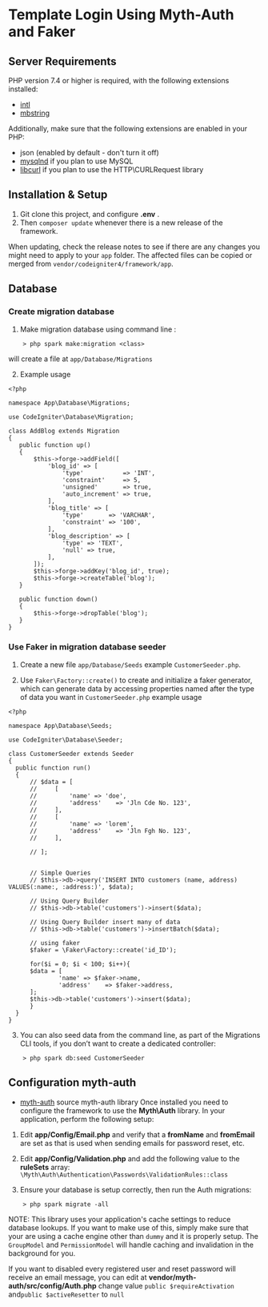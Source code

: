 # Template Login Using Myth-Auth and Faker

## Server Requirements

PHP version 7.4 or higher is required, with the following extensions installed:

- [intl](http://php.net/manual/en/intl.requirements.php)
- [mbstring](http://php.net/manual/en/mbstring.installation.php)

Additionally, make sure that the following extensions are enabled in your PHP:

- json (enabled by default - don't turn it off)
- [mysqlnd](http://php.net/manual/en/mysqlnd.install.php) if you plan to use MySQL
- [libcurl](http://php.net/manual/en/curl.requirements.php) if you plan to use the HTTP\CURLRequest library

## Installation & Setup

1. Git clone this project, and configure **.env** .
2. Then `composer update` whenever there is a new release of the framework.

When updating, check the release notes to see if there are any changes you might need to apply to your `app` folder. The affected files can be copied or merged from `vendor/codeigniter4/framework/app`.

## Database 
### Create migration database 
1. Make migration database using command line :
```shell
    > php spark make:migration <class>
```
will create a file at `app/Database/Migrations`

2. Example usage
 ```
 <?php

namespace App\Database\Migrations;

use CodeIgniter\Database\Migration;

class AddBlog extends Migration
{
    public function up()
    {
        $this->forge->addField([
            'blog_id' => [
                'type'           => 'INT',
                'constraint'     => 5,
                'unsigned'       => true,
                'auto_increment' => true,
            ],
            'blog_title' => [
                'type'       => 'VARCHAR',
                'constraint' => '100',
            ],
            'blog_description' => [
                'type' => 'TEXT',
                'null' => true,
            ],
        ]);
        $this->forge->addKey('blog_id', true);
        $this->forge->createTable('blog');
    }

    public function down()
    {
        $this->forge->dropTable('blog');
    }
}
  ```

  ### Use Faker in migration database seeder
  1. Create a new file  `app/Database/Seeds` example `CustomerSeeder.php`.

  2. Use `Faker\Factory::create()` to create and initialize a faker generator, which can generate data by accessing properties named after the type of data you want in `CustomerSeeder.php` example usage 
  ```
<?php

namespace App\Database\Seeds;

use CodeIgniter\Database\Seeder;

class CustomerSeeder extends Seeder
{
    public function run()
    {
        // $data = [
        //     [
        //         'name' => 'doe',
        //         'address'    => 'Jln Cde No. 123',
        //     ],
        //     [
        //         'name' => 'lorem',
        //         'address'    => 'Jln Fgh No. 123',
        //     ],
          
        // ];


        // Simple Queries
        // $this->db->query('INSERT INTO customers (name, address) VALUES(:name:, :address:)', $data);

        // Using Query Builder
        // $this->db->table('customers')->insert($data);
        
        // Using Query Builder insert many of data
        // $this->db->table('customers')->insertBatch($data);

        // using faker
        $faker = \Faker\Factory::create('id_ID');

        for($i = 0; $i < 100; $i++){     
        $data = [
                'name' => $faker->name,
                'address'    => $faker->address,          
        ];
        $this->db->table('customers')->insert($data);
        }
    } 
}
  ```

  3. You can also seed data from the command line, as part of the Migrations CLI tools, if you don’t want to create a dedicated controller:
```shell
    > php spark db:seed CustomerSeeder
```


## Configuration myth-auth

- [myth-auth](https://github.com/lonnieezell/myth-auth) source myth-auth library
Once installed you need to configure the framework to use the **Myth\Auth** library.
In your application, perform the following setup: 

1. Edit **app/Config/Email.php** and verify that a **fromName** and **fromEmail** are set 
    as that is used when sending emails for password reset, etc. 

2. Edit **app/Config/Validation.php** and add the following value to the **ruleSets** array: 
    `\Myth\Auth\Authentication\Passwords\ValidationRules::class`

3. Ensure your database is setup correctly, then run the Auth migrations: 
```shell
    > php spark migrate -all  
```

NOTE: This library uses your application's cache settings to reduce database lookups. If you want
to make use of this, simply make sure that your are using a cache engine other than `dummy` and 
it is properly setup. The `GroupModel` and `PermissionModel` will handle caching and invalidation
in the background for you.

If you want to disabled every registered user and reset password will receive an email message, you can edit at **vendor/myth-auth/src/config/Auth.php** change value `public $requireActivation` and`public $activeResetter` to `null` 